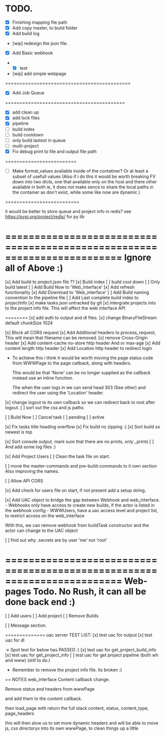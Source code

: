 # TODO.

- [x] Finishing mapping file path
- [x] Add copy master, to build folder
- [x] Add build log
- [wip] redesign the json file.

- [x] Add Basic webhook
- - [x] test 
- [wip] add simple webpage

============================================

- [x] Add Job Queue

==========================================
- [x] add clean up
- [x] add lock files
- [x] pipeline
- [ ] build index
- [ ] build cooldown
- [ ] only build lastest in queue
- [ ] multi-project
- [x] Fix debug print to file and output file path 

=========================

- [ ] Make format_values available inside of the contatiner?
      Or at least a subset of usefull values
      (Also if i do this it would be worth breaking FV down into two dicts,
       one that available only on the host and there other available in both
       ie, it does not make sence to share the local paths in the container
       as don't exist, while some like now are dynamic )

==========================

it would be better to store queue and project info in redis?
see https://pypi.org/project/redis/ for py lib

========================================================================
Ignore all of Above :)
========================================================================

[x] Add build to project.json file  ??
[x] Build index
[ ] build cool down
[ ] Only build latest
[ ] Add Build Now to 'Web_Interface'
[x] Add refresh functionality
[x] Add Download to 'Web_interface'
[ ] Add Build naming convention to the pipeline file
[ ] Add Last complete build index to projectInfo 
[x] make tasks.json untracked by git 
[x] intergrate projects into to the project info file.
    This will affect the web interface API  
    
========
[x] add auth to output and dl files.
[x] change BinaryFileStream default chunkSize 1024

[x] Block all CORS request 
[x] Add Additional headers to process_request,
    This will mean that filename can be removed.
[x] remove Cross-Origin header
[x] Add content-cache no-store http header 
    And or max-age
[x] Add content length http header
[x] Add Location http header to redirect login
  - To achieve this i think it would be worth moving the page status 
    code from WWWPage to the page callback, along with headers.
    
    This would be that 'None' can be no longer supplied as the callback
    instead use an inline function.
    
    The when the user logs in we can send head 303 (See other) and
    redirect the user using the 'Location' header.

[x] change logout to its own callback so we can redirect back to root after logout. 
[ ] sort out the css and js paths

[ ] Build Now
[ ] Cancel task
    [ ] pending
    [ ] active

[x] Fix tasks title heading overflow
[x] Fix build no zipping :(
[x] Sort build so newest is top

[x] Sort console output, mark sure that there are no prints, only _prints
[ ] And add some log files :)

[x] Add Project Users
[ ] Clean the task file on start.

[ ] move the master-commands and pre-build-commands to it own section
    Also improving the names.
    
[ ] Allow API CORS
    
[x] Add check for users file on start,
    if not present add a setup string.
    
[x] Add UAC object to bridge the gap between Webhook and web_interface.
    - Webhooks only have access to create new builds, if the actor is listed in the webhook config
    - WWWUsers, have a uac access level and project list, to restrict access on the web_interface
    
With this, we can remove webhook from buildTask constructor and the actor
can change to the UAC object

[ ] find out why .secrets are by user 'me' not 'root'

========================================================================
Web-pages Todo. No Rush, it can all be done back end :)
========================================================================
[ ] Add users
[ ] Add project
[ ] Remove Builds

[ ] Message section.

============== uac server TEST LIST:
[x] test uac for output
[x] test uac for dl

-> Spot test for below has PASSED :)
[x] test uac for get_project_build_info
[x] test uac for get_project_info
[ ] test uac for get project pipeline (both wh and www) (still to do.)

- Remember to remove the project info file. its broken :) 

== NOTES web_interface Content callback change.

Remove
status and headers 
from wwwPage

and add them to the content callback.

then load_page with return the full stack
content, status, content_type, page_headers

this will then alow us to set more dynamic headers 
and will be able to move js, css directorys into its 
own wwwPage, to clean things up a little

